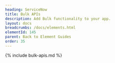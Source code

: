 ```yaml
---
heading: ServiceNow
title: Bulk APIs
description: Add Bulk functionality to your app.
layout: docs
breadcrumbs: /docs/elements.html
elementId: 145
parent: Back to Element Guides
order: 35
---
```


{% include bulk-apis.md %}
